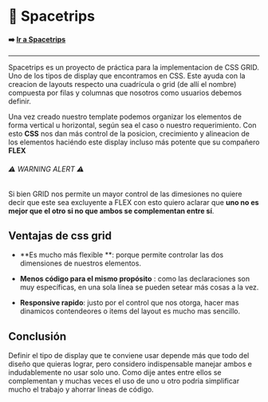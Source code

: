 # 🚀 Spacetrips 
#### ➡️ [Ir a Spacetrips](https://spacetrips.vercel.app/ "Ir a Spacetrips") 
-----------
Spacetrips es un proyecto de práctica para la implementacion de CSS GRID. Uno de los tipos de display que encontramos en CSS. Este ayuda con la creacion de layouts respecto una cuadrícula o grid (de allí el nombre) compuesta por filas y columnas que nosotros como usuarios debemos definir.

Una vez creado nuestro template podemos organizar los elementos de forma vertical u horizontal, según sea el caso o nuestro requerimiento. Con esto  **CSS** nos dan más control de la posicion, crecimiento y alineacion de los elementos haciéndo este display incluso más potente que su compañero **FLEX**

######   ⚠️ WARNING ALERT ⚠️ 

Si bien GRID nos permite un mayor control de las dimesiones no quiere decir que este sea excluyente a FLEX con esto quiero aclarar que **uno no es mejor que el otro si no que ambos se complementan entre sí**.


## Ventajas de css grid
- **Es mucho más flexible **:  porque permite controlar las dos dimensiones de nuestros elementos.

- **Menos código para el mismo propósito** : como las declaraciones son muy específicas, en una sola línea se pueden setear más cosas a la vez.

- **Responsive rapido**: justo por el control que nos otorga, hacer mas dinamicos contendeores o items del layout es mucho mas sencillo.

## Conclusión

Definir el tipo de display que te conviene usar depende más que todo del diseño que quieras lograr, pero considero indispensable manejar ambos e  indudablemente no usar solo uno. Como dije antes entre ellos se complementan y muchas veces el uso de uno u otro podria simplificar mucho el trabajo y ahorrar lineas de código.

